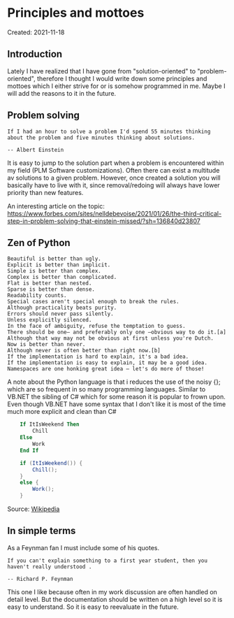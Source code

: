 # Principles and mottoes
<div class='editDate'>Created: 2021-11-18</div>

## Introduction
Lately I have realized that I have gone from "solution-oriented" to "problem-oriented", therefore I thought I would write down some principles and mottoes which I either strive for or is somehow programmed in me. Maybe I will add the reasons to it in the future.


## Problem solving

    If I had an hour to solve a problem I'd spend 55 minutes thinking about the problem and five minutes thinking about solutions.

    -- Albert Einstein
 

It is easy to jump to the solution part when a problem is encountered within my field (PLM Software customizations). Often there can exist a multitude av solutions to a given problem. However, once created a solution you will basically have to live with it, since removal/redoing will always have lower priority than new features. 

An interesting article on the topic:
<https://www.forbes.com/sites/nelldebevoise/2021/01/26/the-third-critical-step-in-problem-solving-that-einstein-missed/?sh=136840d23807>


## Zen of Python

    Beautiful is better than ugly.
    Explicit is better than implicit.
    Simple is better than complex.
    Complex is better than complicated.
    Flat is better than nested.
    Sparse is better than dense.
    Readability counts.
    Special cases aren't special enough to break the rules.
    Although practicality beats purity.
    Errors should never pass silently.
    Unless explicitly silenced.
    In the face of ambiguity, refuse the temptation to guess.
    There should be one– and preferably only one –obvious way to do it.[a]
    Although that way may not be obvious at first unless you're Dutch.
    Now is better than never.
    Although never is often better than right now.[b]
    If the implementation is hard to explain, it's a bad idea.
    If the implementation is easy to explain, it may be a good idea.
    Namespaces are one honking great idea – let's do more of those!

A note about the Python language is that i reduces the use of the noisy {}; which are so frequent in so many programming languages. Similar to VB.NET the sibling of C# which for some reason it is popular to frown upon. 
Even though VB.NET have some syntax that I don't like it is most of the time much more explicit and clean than C#

``` vb
    If ItIsWeekend Then
        Chill
    Else
        Work
    End If
```

``` csharp
    if (ItIsWeekend()) {
        Chill();
    }
    else {
        Work();
    }
```

Source:
[Wikipedia](https://en.wikipedia.org/wiki/Zen_of_Python)


## In simple terms
As a Feynman fan I must include some of his quotes.

    If you can't explain something to a first year student, then you haven't really understood .

    -- Richard P. Feynman

This one I like because often in my work discussion are often handled on detail level. But the documentation should be written on a high level so it is easy to understand. So it is easy to reevaluate in the future.
